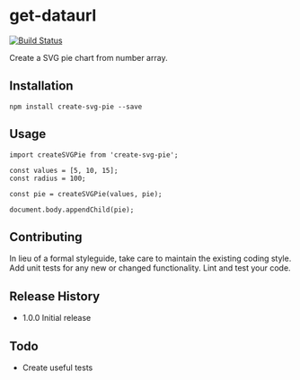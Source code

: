 get-dataurl
===========
[![Build Status](https://travis-ci.org/janjarfalk/create-svg-pie.svg?branch=master)](https://travis-ci.org/janjarfalk/create-svg-pie)

Create a SVG pie chart from number array.

## Installation
```
npm install create-svg-pie --save
```

## Usage
```
import createSVGPie from 'create-svg-pie';

const values = [5, 10, 15];
const radius = 100;

const pie = createSVGPie(values, pie);

document.body.appendChild(pie);
```


## Contributing

In lieu of a formal styleguide, take care to maintain the existing coding style.
Add unit tests for any new or changed functionality. Lint and test your code.

## Release History

* 1.0.0 Initial release

## Todo
- Create useful tests